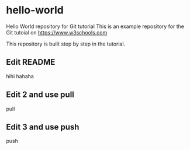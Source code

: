 # hello-world
Hello World repository for Git tutorial
This is an example repository for the Git tutoial on https://www.w3schools.com

This repository is built step by step in the tutorial.

## Edit README
hihi 
hahaha

## Edit 2 and use pull
pull

## Edit 3 and use push
push